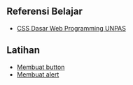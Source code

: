 ## Referensi Belajar

- [CSS Dasar Web Programming UNPAS](https://www.youtube.com/playlist?list=PLFIM0718LjIUBrbm6Gdh6k7ZUvPIAZm7p)

## Latihan

- [Membuat button](https://getbootstrap.com/docs/5.2/components/buttons/)
- [Membuat alert](https://getbootstrap.com/docs/5.2/components/alerts/)
